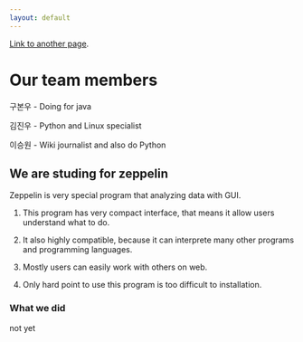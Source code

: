 ```yaml
---
layout: default
---
```


[Link to another page](another-page).

# [](#header-1) Our team members

 구본우 - Doing for java

 김진우 - Python and Linux specialist

 이승원 - Wiki journalist and also do Python
## [](#header-2) We are studing for zeppelin

 Zeppelin is very special program that analyzing data with GUI.

 1. This program has very compact interface, that means it allow users understand what to do.

 2. It also highly compatible, because it can interprete many other programs and programming languages.
 
 3. Mostly users can easily work with others on web.

 4. Only hard point to use this program is too difficult to installation.
### [](#header-3) What we did

 not yet
